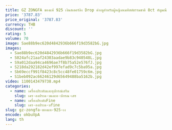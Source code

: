 ```yaml
---
title: GZ ZONGFA ของแท้ 925 เงินสเตอร์ลิง Drop ต่างหูสําหรับผู้หญิงอเมทิสต์ธรรมชาติ 8ct อัญมณี Shimmering เครื่องประดับอินเทรนด์
price: '3787.83'
price_original: '3787.83'
currency: THB
discount: ''
rating: 5
volume: 70
image: Sae88b9ec620d4842936b666f19d3582bG.jpg
images:
  - Sae88b9ec620d4842936b666f19d3582bG.jpg
  - S024afc21aaf24303aadae9b83c940548L.jpg
  - S9a012daa94ca4696ae7f8b75a52e576fJ.jpg
  - S218da292182d42ef997efad9c7c5ba95a.jpg
  - Sb69eccf991f8423c8c5cc48fe01759c6m.jpg
  - S1beb092ac66246129d65649488ba5162b.jpg
video: 1100143479738.mp4
categories:
  - name: เครื่องประดับและอุปกรณ์เสริม
    slug: เคร-องประด-บและอ-ปกรณ-เสร
  - name: เครื่องประดับFine
    slug: เคร-องประด-บfine
slug: gz-zongfa-ของแท-925-เง
encode: okbuVpA
lang: th
---
```

  
